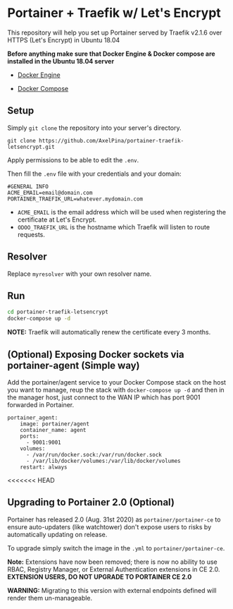 # Portainer + Traefik w/ Let's Encrypt

This repository will help you set up Portainer served by Traefik v2.1.6 over HTTPS (Let's Encrypt) in Ubuntu 18.04

**Before anything make sure that Docker Engine & Docker compose are installed in the Ubuntu 18.04 server**

- [Docker Engine](https://docs.docker.com/install/linux/docker-ce/ubuntu/)

- [Docker Compose](https://docs.docker.com/compose/install/)

## Setup

Simply `git clone` the repository into your server's directory.

`git clone https://github.com/AxelPina/portainer-traefik-letsencrypt.git`

  Apply permissions to be able to edit the `.env`.

Then fill the `.env` file with your credentials and your domain:

```
#GENERAL INFO
ACME_EMAIL=email@domain.com
PORTAINER_TRAEFIK_URL=whatever.mydomain.com
```

* `ACME_EMAIL` is the email address which will be used when registering the certificate at Let's Encrypt.
* `ODOO_TRAEFIK_URL` is the hostname which Traefik will listen to route requests.

## Resolver

Replace `myresolver` with your own resolver name.


## Run

```bash
cd portainer-traefik-letsencrypt
docker-compose up -d
```

**NOTE:** Traefik will automatically renew the certificate every 3 months.

## (Optional) Exposing Docker sockets via portainer-agent (Simple way)

Add the portainer/agent service to your Docker Compose stack on the host you want to manage, reup the stack with `docker-compose up -d` and then in the manager host, just connect to the WAN IP which has port 9001 forwarded in Portainer. 


```
portainer_agent:
    image: portainer/agent
    container_name: agent
    ports:
      - 9001:9001
    volumes:
      - /var/run/docker.sock:/var/run/docker.sock
      - /var/lib/docker/volumes:/var/lib/docker/volumes
    restart: always
```
<<<<<<< HEAD
## Upgrading to Portainer 2.0 (Optional)

Portainer has released 2.0 (Aug. 31st 2020) as `portainer/portainer-ce` to ensure auto-updaters (like watchtower) don't expose users to risks by automatically updating on release.

To upgrade simply switch the image in the `.yml` to `portainer/portainer-ce`.

**Note:** Extensions have now been removed; there is now no ability to use RBAC, Registry Manager, or External Authentication extensions in CE 2.0. **EXTENSION USERS, DO NOT UPGRADE TO PORTAINER CE 2.0**

**WARNING:** Migrating to this version with external endpoints defined will render them un-manageable.
